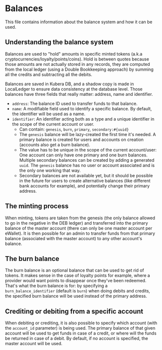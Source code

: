 # Balances

This file contains information about the balance system and how it can be used.

## Understanding the balance system

Balances are used to "hold" amounts in specific minted tokens (a.k.a cryptocurrencies/loyalty/points/coins). Hold is between quotes because those amounts are not actually stored in any records, they are computed from the local ledger (using a Double Bookkeeping approach) by summing all the credits and subtracting all the debits.

Balances are saved in Kubera DB, and a shadow copy is made in LocalLedger to ensure data consistency at the database level. Those balances have three fields that really matter: address, name and identifier.

- `address`: The balance ID used to transfer funds to that balance.
- `name`: A modifiable field used to identify a specific balance. By default, the identifier will be used as a name.
- `identifier`: An identifier acting both as a type and a unique identifier in the scope of the current account or user.
  - Can contain: `genesis`, `burn`, `primary`, `secondary:#{uuid}`
  - The `genesis` balance will be lazy-created the first time it's needed. A primary balance is created for users and accounts on creation (accounts also get a burn balance).
  - The value has to be unique in the scope of the current account/user: One account can only have one primary and one burn balances. Multiple secondary balances can be created by adding a generated `uuid`. The `genesis` balance has no user or account associated and is the only one working that way.
  - Secondary balances are not available yet, but it should be possible in the future for users to create alternative balances (like different bank accounts for example), and potentially change their primary address.

## The minting process

When minting, tokens are taken from the genesis (the only balance allowed to go in the negative in the DEB ledger) and transferred into the primary balance of the master account (there can only be one master account per eWallet). It is then possible for an admin to transfer funds from that primary balance (associated with the master account) to any other account's balance.

## The burn balance

The burn balance is an optional balance that can be used to get rid of tokens. It makes sense in the case of loyalty points for example, where a provider would want points to disappear once they've been redeemed. That's what the burn balance is for: by specifying a `burn_balance_identifier` (default is `burn`) when doing debits and credits, the specified burn balance will be used instead of the primary address.

## Crediting or debiting from a specific account

When debiting or crediting, it is also possible to specify which account (with the `account_id` parameter) is being used. The primary balance of that given account will be used to get funds in case of a credit, or where will the funds be returned in case of a debit. By default, if no account is specified, the master account will be used.
